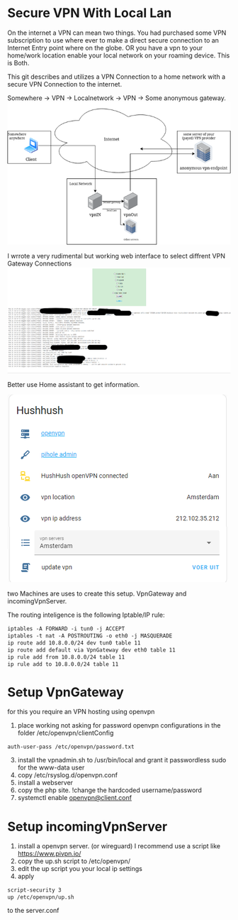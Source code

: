 # Secure VPN With Local Lan

On the internet a VPN can mean two things.
You had purchased some VPN subscription to use where ever to make a direct secure connection to an Internet Entry point where on the globe. 
OR you have a vpn to your home/work location enable your local network on your roaming device.
This is Both.

This git describes and utilizes a VPN Connection to a home network with a secure VPN Connection to the internet. 

Somewhere -> VPN -> Localnetwork -> VPN -> Some anonymous gateway.
![](./images/vpnMap.drawio.png)

I wrrote a very rudimental but working web interface to select diffrent VPN Gateway Connections
![](./images/vpnPhpClient.png)

Better use Home assistant to get information.

![](./images/HA.png)

two Machines are uses to create this setup. VpnGateway and incomingVpnServer.

The routing inteligence is the following Iptable/IP rule:
```
iptables -A FORWARD -i tun0 -j ACCEPT 
iptables -t nat -A POSTROUTING -o eth0 -j MASQUERADE 
ip route add 10.8.0.0/24 dev tun0 table 11
ip route add default via VpnGateway dev eth0 table 11
ip rule add from 10.8.0.0/24 table 11
ip rule add to 10.8.0.0/24 table 11
```

# Setup VpnGateway
for this you require an VPN hosting using openvpn
1) place working not asking for password openvpn configurations in the folder /etc/openvpn/clientConfig
```
auth-user-pass /etc/openvpn/password.txt
```
3) install the vpnadmin.sh to /usr/bin/local and grant it passwordless sudo for the www-data user
4) copy /etc/rsyslog.d/openvpn.conf
5) install a webserver
6) copy the php site. !change the hardcoded username/password
7) systemctl enable openvpn@client.conf



# Setup incomingVpnServer
1) install a openvpn server. (or wireguard) I recommend use a script like https://www.pivpn.io/
2) copy the up.sh script to /etc/openvpn/
3) edit the up script you your local ip settings
4) apply
```
script-security 3 
up /etc/openvpn/up.sh
```
to the server.conf
